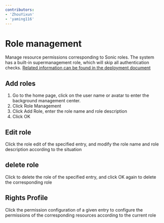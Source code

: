 ```yaml
---
contributors:
- 'ZhouYixun'
- 'yaming116'
---
```


# Role management

Manage resource permissions corresponding to Sonic roles. The system has a built-in supermanagement role, which will skip all authentication checks. [Related information can be found in the deployment document](https://soniccloudorg.github.io/deploy/back-end-deploy.html)

## Add roles

1. Go to the home page, click on the user name or avatar to enter the background management center.
2. Click Role Management
3. Click Add Role, enter the role name and role description
4. Click OK

## Edit role

Click the role edit of the specified entry, and modify the role name and role description according to the situation

## delete role

Click to delete the role of the specified entry, and click OK again to delete the corresponding role

## Rights Profile

Click the permission configuration of a given entry to configure the permissions of the corresponding resources according to the current role
